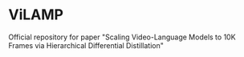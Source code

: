 # ViLAMP
Official repository for paper "Scaling Video-Language Models to 10K Frames via Hierarchical Differential Distillation"
